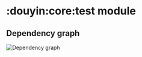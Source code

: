# :douyin:core:test module
## Dependency graph
![Dependency graph](../../../docs/images/graphs/dep_graph_douyin_core_test.svg)
